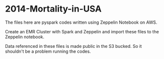 # 2014-Mortality-in-USA

The files here are pyspark codes written using Zeppelin Notebook on AWS.

Create an EMR Cluster with Spark and Zeppelin and import these files to the Zeppelin notebook. 

Data referenced in these files is made public in the S3 bucked. So it shouldn't be a problem running the codes.
